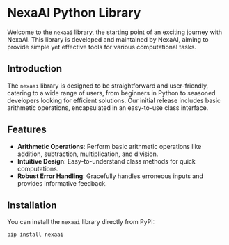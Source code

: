 # NexaAI Python Library

Welcome to the `nexaai` library, the starting point of an exciting journey with NexaAI. This library is developed and maintained by NexaAI, aiming to provide simple yet effective tools for various computational tasks.

## Introduction

The `nexaai` library is designed to be straightforward and user-friendly, catering to a wide range of users, from beginners in Python to seasoned developers looking for efficient solutions. Our initial release includes basic arithmetic operations, encapsulated in an easy-to-use class interface.

## Features

- **Arithmetic Operations**: Perform basic arithmetic operations like addition, subtraction, multiplication, and division.
- **Intuitive Design**: Easy-to-understand class methods for quick computations.
- **Robust Error Handling**: Gracefully handles erroneous inputs and provides informative feedback.

## Installation

You can install the `nexaai` library directly from PyPI:

```bash
pip install nexaai
```
